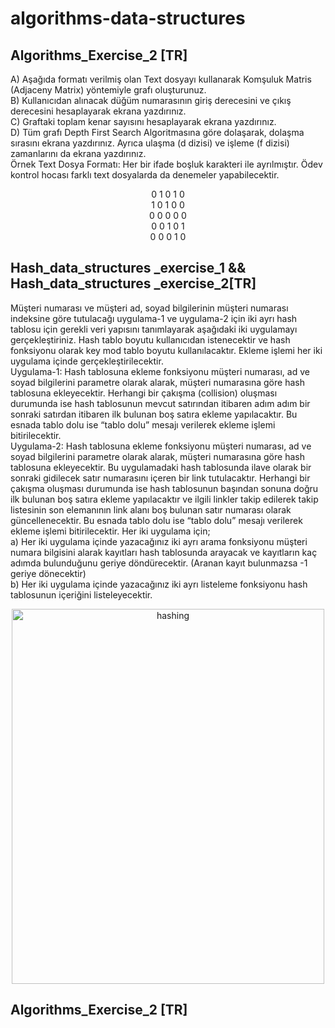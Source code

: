 # algorithms-data-structures
<h2>Algorithms_Exercise_2 [TR]</h2>
<p>
A) Aşağıda formatı verilmiş olan Text dosyayı kullanarak Komşuluk Matris (Adjaceny
Matrix) yöntemiyle grafı oluşturunuz.<br>
B) Kullanıcıdan alınacak düğüm numarasının giriş derecesini ve çıkış derecesini
hesaplayarak ekrana yazdırınız.<br>
C) Graftaki toplam kenar sayısını hesaplayarak ekrana yazdırınız.<br>
D) Tüm grafı Depth First Search Algoritmasına göre dolaşarak, dolaşma sırasını ekrana
yazdırınız. Ayrıca ulaşma (d dizisi) ve işleme (f dizisi) zamanlarını da ekrana yazdırınız.<br>
Örnek Text Dosya Formatı: Her bir ifade boşluk karakteri ile ayrılmıştır. Ödev kontrol hocası
farklı text dosyalarda da denemeler yapabilecektir.</p>
<div align="center"><p>
0 1 0 1 0<br>
1 0 1 0 0<br>
0 0 0 0 0<br>
0 0 1 0 1<br>
0 0 0 1 0<br>
</p> </div>

<h2>Hash_data_structures _exercise_1 && Hash_data_structures _exercise_2[TR]</h2>
<p>Müşteri numarası ve müşteri ad, soyad bilgilerinin müşteri numarası indeksine göre tutulacağı uygulama-1
ve uygulama-2 için iki ayrı hash tablosu için gerekli veri yapısını tanımlayarak aşağıdaki iki uygulamayı
gerçekleştiriniz. Hash tablo boyutu kullanıcıdan istenecektir ve hash fonksiyonu olarak key mod tablo boyutu
kullanılacaktır. Ekleme işlemi her iki uygulama içinde gerçekleştirilecektir.
<br>
Uygulama-1: Hash tablosuna ekleme fonksiyonu müşteri numarası, ad ve soyad bilgilerini parametre olarak
alarak, müşteri numarasına göre hash tablosuna ekleyecektir. Herhangi bir çakışma (collision) oluşması
durumunda ise hash tablosunun mevcut satırından itibaren adım adım bir sonraki satırdan itibaren ilk bulunan
boş satıra ekleme yapılacaktır. Bu esnada tablo dolu ise “tablo dolu” mesajı verilerek ekleme işlemi bitirilecektir.
<br>
Uygulama-2: Hash tablosuna ekleme fonksiyonu müşteri numarası, ad ve soyad bilgilerini parametre olarak
alarak, müşteri numarasına göre hash tablosuna ekleyecektir. Bu uygulamadaki hash tablosunda ilave olarak bir
sonraki gidilecek satır numarasını içeren bir link tutulacaktır. Herhangi bir çakışma oluşması durumunda ise
hash tablosunun başından sonuna doğru ilk bulunan boş satıra ekleme yapılacaktır ve ilgili linkler takip edilerek
takip listesinin son elemanının link alanı boş bulunan satır numarası olarak güncellenecektir. Bu esnada tablo
dolu ise “tablo dolu” mesajı verilerek ekleme işlemi bitirilecektir.
Her iki uygulama için;<br>
a) Her iki uygulama içinde yazacağınız iki ayrı arama fonksiyonu müşteri numara bilgisini alarak kayıtları
hash tablosunda arayacak ve kayıtların kaç adımda bulunduğunu geriye döndürecektir. (Aranan kayıt
bulunmazsa -1 geriye dönecektir)<br>
b) Her iki uygulama içinde yazacağınız iki ayrı listeleme fonksiyonu hash tablosunun içeriğini
listeleyecektir.</p>
<div align="center"><img src="https://user-images.githubusercontent.com/43322788/147419079-aaad4714-7cc9-40f1-b209-4732b1163c42.png" alt="hashing" width="500" height="600"></div>
<h2>Algorithms_Exercise_2 [TR]</h2>

